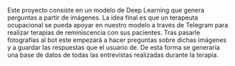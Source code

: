 Este proyecto consiste en un modelo de Deep Learning que genera perguntas a partir de imágenes. La idea final es que un terapeuta ocupacional se pueda apoyar en nuestro modelo a través de Telegram para realizar terapias de reminiscencia con sus pacientes. Tras pasarle fotografías al bot este empezará a hacer preguntas sobre dichas imágenes y a guardar las respuestas que el usuario de. De esta forma se generaría una base de datos de todas las entrevistas realizadas durante la terapia.
